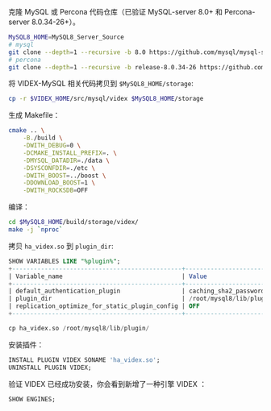 克隆 MySQL 或 Percona 代码仓库（已验证 MySQL-server 8.0+ 和 Percona-server 8.0.34-26+）。

```bash
MySQL8_HOME=MySQL8_Server_Source
# mysql
git clone --depth=1 --recursive -b 8.0 https://github.com/mysql/mysql-server.git $MySQL8_HOME
# percona
git clone --depth=1 --recursive -b release-8.0.34-26 https://github.com/percona/percona-server.git $MySQL8_HOME

```

将 VIDEX-MySQL 相关代码拷贝到 `$MySQL8_HOME/storage`:

```bash
cp -r $VIDEX_HOME/src/mysql/videx $MySQL8_HOME/storage
```

生成 Makefile：

```bash
cmake .. \
    -B./build \
    -DWITH_DEBUG=0 \
    -DCMAKE_INSTALL_PREFIX=. \
    -DMYSQL_DATADIR=./data \
    -DSYSCONFDIR=./etc \
    -DWITH_BOOST=../boost \
    -DDOWNLOAD_BOOST=1 \
    -DWITH_ROCKSDB=OFF
```

编译：

```bash
cd $MySQL8_HOME/build/storage/videx/
make -j `nproc`
```

拷贝 `ha_videx.so` 到 `plugin_dir`:

```sql
SHOW VARIABLES LIKE "%plugin%";
+-----------------------------------------------+-----------------------------------------------+
| Variable_name                                 | Value                                         |
+-----------------------------------------------+-----------------------------------------------+
| default_authentication_plugin                 | caching_sha2_password                         |
| plugin_dir                                    | /root/mysql8/lib/plugin/ |
| replication_optimize_for_static_plugin_config | OFF                                           |
+-----------------------------------------------+-----------------------------------------------+

cp ha_videx.so /root/mysql8/lib/plugin/
```

安装插件：

```sql
INSTALL PLUGIN VIDEX SONAME 'ha_videx.so';
UNINSTALL PLUGIN VIDEX;
```

验证 VIDEX 已经成功安装，你会看到新增了一种引擎 VIDEX ：

```sql
SHOW ENGINES;
```